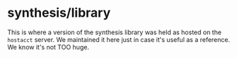 # synthesis/library

This is where a version of the synthesis library was held as hosted on the `hostacct` server. We maintained it here just in case it's useful as a reference. We know it's not TOO huge.
